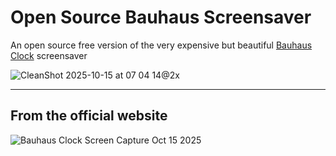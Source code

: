 # Open Source Bauhaus Screensaver

An open source free version of the very expensive but beautiful [Bauhaus Clock](https://bauhausclock.com/) screensaver

<img alt="CleanShot 2025-10-15 at 07 04 14@2x" src="https://github.com/user-attachments/assets/09200d92-237b-4749-bb3b-3aef2878fefc" />

---

## From the official website

<img alt="Bauhaus Clock Screen Capture Oct 15 2025" src="https://github.com/user-attachments/assets/8cfe7a64-b2b8-41d7-bfd0-1b8a13d641d0" />

